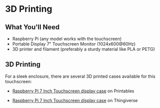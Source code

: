 # 3D Printing

## What You'll Need
- Raspberry Pi (any model works with the touchscreen)
- Portable Display 7" Touchscreen Monitor (1024x600@60Hz)
- 3D printer and filament (preferably a sturdy material like PLA or PETG)

## 3D Printing

For a sleek enclosure, there are several 3D printed cases available for this touchscreen:

- [Raspberry Pi 7 Inch Touchscreen display case](https://www.thingiverse.com/thing:3530421) on Printables

- [Raspberry Pi 7 Inch Touchscreen display case](https://www.thingiverse.com/thing:5191421) on Thingiverse